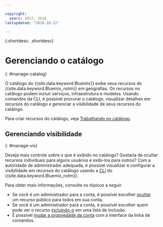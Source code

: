 ```yaml
---

copyright:
  years: 2017, 2018
lastupdated: "2018-10-22"

---
```


{:shortdesc: .shortdesc}

# Gerenciando o catálogo
{: #manage-catalog}

O catálogo do {{site.data.keyword.Bluemix}} exibe seus recursos do {{site.data.keyword.Bluemix_notm}} em geografias. Os recursos no catálogo podem incluir serviços, infraestrutura e modelos. Usando comandos da CLI, é possível procurar o catálogo, visualizar detalhes em recursos do catálogo e gerenciar a visibilidade de seus recursos do catálogo.

Para criar recursos do catálogo, veja [Trabalhando no catálogo](/docs/overview/ui.html#catalogcreate).

## Gerenciando visibilidade
{: #manage-vis}

Deseja mais controle sobre o que é exibido no catálogo? Gostaria de ocultar recursos individuais para alguns usuários e exibi-los para outros? Com a autoridade de administrador adequada, é possível visualizar e configurar a visibilidade em recursos do catálogo usando a [CLI](/docs/cli/index.html#overview) do {{site.data.keyword.Bluemix_notm}}.

Para obter mais informações,
consulte os tópicos a seguir.

* Se você é um administrador para a conta, é possível escolher [ocultar](/docs/account/exclude.html) um recurso público para todos em sua conta.
* Se você é um administrador para a conta, é possível escolher quem pode ver o recurso [incluindo-o](/docs/account/include.html) em uma lista de inclusão.
* É possível [mudar a propriedade da conta](/docs/account/owners.html) com a interface da linha de comandos.
